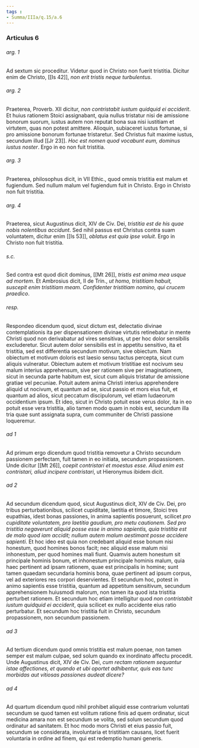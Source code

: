 ```yaml
---
tags : 
- Summa/IIIa/q.15/a.6
---
```


### Articulus 6

###### arg. 1
Ad sextum sic proceditur. Videtur quod in Christo non fuerit tristitia. Dicitur enim de Christo, [[Is 42]], *non erit tristis neque turbulentus*.

###### arg. 2
Praeterea, Proverb. XII dicitur, *non contristabit iustum quidquid ei acciderit*. Et huius rationem Stoici assignabant, quia nullus tristatur nisi de amissione bonorum suorum, iustus autem non reputat bona sua nisi iustitiam et virtutem, quas non potest amittere. Alioquin, subiaceret iustus fortunae, si pro amissione bonorum fortunae tristaretur. Sed Christus fuit maxime iustus, secundum illud [[Jr 23]]. *Hoc est nomen quod vocabunt eum, dominus iustus noster*. Ergo in eo non fuit tristitia.

###### arg. 3
Praeterea, philosophus dicit, in VII Ethic., quod omnis tristitia est malum et fugiendum. Sed nullum malum vel fugiendum fuit in Christo. Ergo in Christo non fuit tristitia.

###### arg. 4
Praeterea, sicut Augustinus dicit, XIV de Civ. Dei, *tristitia est de his quae nobis nolentibus accidunt*. Sed nihil passus est Christus contra suam voluntatem, dicitur enim [[Is 53]], *oblatus est quia ipse voluit*. Ergo in Christo non fuit tristitia.

###### s.c.
Sed contra est quod dicit dominus, [[Mt 26]], *tristis est anima mea usque ad mortem*. Et Ambrosius dicit, II de Trin., *ut homo, tristitiam habuit, suscepit enim tristitiam meam. Confidenter tristitiam nomino, qui crucem praedico*.

###### resp.
Respondeo dicendum quod, sicut dictum est, delectatio divinae contemplationis ita per dispensationem divinae virtutis retinebatur in mente Christi quod non derivabatur ad vires sensitivas, ut per hoc dolor sensibilis excluderetur. Sicut autem dolor sensibilis est in appetitu sensitivo, ita et tristitia, sed est differentia secundum motivum, sive obiectum. Nam obiectum et motivum doloris est laesio sensu tactus percepta, sicut cum aliquis vulneratur. Obiectum autem et motivum tristitiae est nocivum seu malum interius apprehensum, sive per rationem sive per imaginationem, sicut in secunda parte habitum est, sicut cum aliquis tristatur de amissione gratiae vel pecuniae. Potuit autem anima Christi interius apprehendere aliquid ut nocivum, et quantum ad se, sicut passio et mors eius fuit, et quantum ad alios, sicut peccatum discipulorum, vel etiam Iudaeorum occidentium ipsum. Et ideo, sicut in Christo potuit esse verus dolor, ita in eo potuit esse vera tristitia, alio tamen modo quam in nobis est, secundum illa tria quae sunt assignata supra, cum communiter de Christi passione loqueremur.

###### ad 1
Ad primum ergo dicendum quod tristitia removetur a Christo secundum passionem perfectam, fuit tamen in eo initiata, secundum propassionem. Unde dicitur [[Mt 26]], *coepit contristari et moestus esse. Aliud enim est contristari, aliud incipere contristari*, ut Hieronymus ibidem dicit.

###### ad 2
Ad secundum dicendum quod, sicut Augustinus dicit, XIV de Civ. Dei, pro tribus perturbationibus, scilicet cupiditate, laetitia et timore, Stoici tres eupathias, idest bonas passiones, in anima sapientis posuerunt, scilicet *pro cupiditate voluntatem, pro laetitia gaudium, pro metu cautionem. Sed pro tristitia negaverunt aliquid posse esse in animo sapientis, quia tristitia est de malo quod iam accidit; nullum autem malum aestimant posse accidere sapienti*. Et hoc ideo est quia non credebant aliquid esse bonum nisi honestum, quod homines bonos facit; nec aliquid esse malum nisi inhonestum, per quod homines mali fiunt. Quamvis autem honestum sit principale hominis bonum, et inhonestum principale hominis malum, quia haec pertinent ad ipsam rationem, quae est principalis in homine; sunt tamen quaedam secundaria hominis bona, quae pertinent ad ipsum corpus, vel ad exteriores res corpori deservientes. Et secundum hoc, potest in animo sapientis esse tristitia, quantum ad appetitum sensitivum, secundum apprehensionem huiusmodi malorum, non tamen ita quod ista tristitia perturbet rationem. Et secundum hoc etiam intelligitur quod *non contristabit iustum quidquid ei acciderit*, quia scilicet ex nullo accidente eius ratio perturbatur. Et secundum hoc tristitia fuit in Christo, secundum propassionem, non secundum passionem.

###### ad 3
Ad tertium dicendum quod omnis tristitia est malum poenae, non tamen semper est malum culpae, sed solum quando ex inordinato affectu procedit. Unde Augustinus dicit, XIV de Civ. Dei, *cum rectam rationem sequantur istae affectiones, et quando et ubi oportet adhibentur, quis eas tunc morbidas aut vitiosas passiones audeat dicere?*

###### ad 4
Ad quartum dicendum quod nihil prohibet aliquid esse contrarium voluntati secundum se quod tamen est volitum ratione finis ad quem ordinatur, sicut medicina amara non est secundum se volita, sed solum secundum quod ordinatur ad sanitatem. Et hoc modo mors Christi et eius passio fuit, secundum se considerata, involuntaria et tristitiam causans, licet fuerit voluntaria in ordine ad finem, qui est redemptio humani generis.

